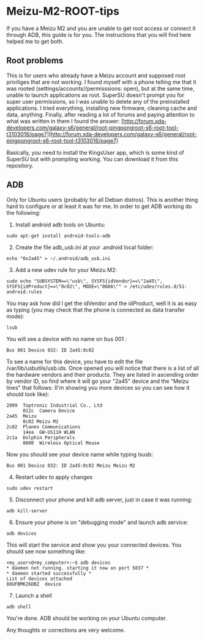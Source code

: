 # Meizu-M2-ROOT-tips
If you have a Meizu M2 and you are unable to get root access or connect it through ADB, this guide is for you. The instructions that you will find here helped me to get both.

## Root problems
This is for users who already have a Meizu account and supposed root priviliges that are not working. I found myself with a phone telling me that it was rooted (settings/accounts/<your flyme account>/permisssions: open), but at the same time, unable to launch applications as root. SuperSU doesn't prompt you for super user permissions, so I was unable to delete any of the preinstalled applications. I tried everything, installing new firmware, cleaning cache and data, anything. Finally, after reading a lot of forums and paying attention to what was written in them I found the answer: [http://forum.xda-developers.com/galaxy-s6/general/root-pingpongroot-s6-root-tool-t3103016/page7](http://forum.xda-developers.com/galaxy-s6/general/root-pingpongroot-s6-root-tool-t3103016/page7)

Basically, you need to install the KingsUser app, which is some kind of SuperSU but with prompting working. You can download it from this repository.


## ADB
Only for Ubuntu users (probably for all Debian distros). This is another thing hard to configure or at least it was for me. In order to get ADB working do the following:
1. Install android adb tools on Ubuntu: 
  ```
  sudo apt-get install android-tools-adb
  ```
2. Create the file adb_usb.ini at your .android local folder:
  ```
  echo "0x2a45" > ~/.android/adb_usb.ini
  ```
3. Add a new udev rule for your Meizu M2:
  ```
  sudo echo "SUBSYSTEM==\"usb\", SYSFS{idVendor}==\"2a45\", SYSFS{idProduct}==\"0c02\", MODE=\"0666\"" > /etc/udev/rules.d/51-android.rules
  ```
  You may ask how did I get the idVendor and the idProduct, well it is as easy as typing (you may check that the phone is connected as data transfer mode):
  ```
  lsub
  ```
  You will see a device with no name on bus 001 :
  ```
  Bus 001 Device 032: ID 2a45:0c02 
  ```
  
  To see a name for this device, you have to edit the file /var/lib/usbutils/usb.ids. Once opened you will notice that there is a list of all the hardware vendors and their products. They are listed in ascending order by vendor ID, so find where it will go your "2a45" device and the "Meizu lines" that follows: (I'm showing you more devices so you can see how it should look like):
  ```
  2899  Toptronic Industrial Co., Ltd
        012c  Camera Device
  2a45  Meizu
        0c02 Meizu M2
  2c02  Planex Communications
        14ea  GW-US11H WLAN
  2c1a  Dolphin Peripherals
        0000  Wireless Optical Mouse

  ```
  
  Now you should see your device name while typing lsusb:
  ```
  Bus 001 Device 032: ID 2a45:0c02 Meizu Meizu M2
  ```
4. Restart udev to apply changes
  ```
  sudo udev restart
  ```
5. Disconnect your phone and kill adb server, just in case it was running:
  ```
  adb kill-server
  ```
6. Ensure your phone is on "debugging mode" and launch adb service:
  ```
  adb devices
  ```
  This will start the service and show you your connected devices. You should see now something like:
  ```
  <my_user>@<my_computer>:~$ adb devices 
  * daemon not running. starting it now on port 5037 *
  * daemon started successfully *
  List of devices attached 
  88UFBMK26DBZ	device
  ```
7. Launch a shell
  ```
  adb shell
  ```
  
You're done. ADB should be working on your Ubuntu computer. 

Any thoughts or corrections are very welcome.
